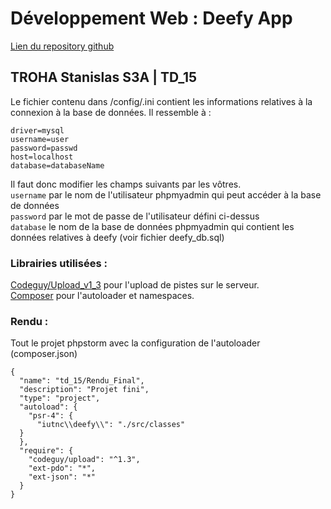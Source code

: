 # Développement Web : Deefy App

[Lien du repository github](https://github.com/Stantrh/Dev_Web-TD_15_TROHA_Stanislas_S3A)

## TROHA Stanislas S3A | TD_15

Le fichier contenu dans /config/.ini contient les informations relatives à la connexion à la base de données. Il ressemble à :

```
driver=mysql
username=user
password=passwd
host=localhost
database=databaseName
```

Il faut donc modifier les champs suivants par les vôtres.  
`username` par le nom de l'utilisateur phpmyadmin qui peut accéder à la base de données    
`password` par le mot de passe de l'utilisateur défini ci-dessus  
`database` le nom de la base de données phpmyadmin qui contient les données relatives à deefy (voir fichier deefy_db.sql)  

### Librairies utilisées :

[Codeguy/Upload_v1_3](https://packagist.org/packages/codeguy/upload) pour l'upload de pistes sur le serveur.  
[Composer](https://getcomposer.org/) pour l'autoloader et namespaces.

### Rendu :

Tout le projet phpstorm avec la configuration de l'autoloader (composer.json)  

```
{
  "name": "td_15/Rendu_Final",
  "description": "Projet fini",
  "type": "project",
  "autoload": {
    "psr-4": {
      "iutnc\\deefy\\": "./src/classes"
  }
  },
  "require": {
    "codeguy/upload": "^1.3",
    "ext-pdo": "*",
    "ext-json": "*"
  }
}
```
